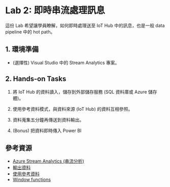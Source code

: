# Lab 2: 即時串流處理訊息

這份 Lab 希望讓學員瞭解，如何即時處理送至 IoT Hub 中的訊息，也是一般 data pipeline 中的 hot path。

## 1. 環境準備

* (選擇性) Visual Studio 中的 Stream Analytics 專案。

## 2. Hands-on Tasks

1. 將 IoT Hub 的資料讀入，儲存到外部儲存服務 (SQL 資料庫或 Azure 儲存體)。

2. 使用參考資料模式，與資料來源 (IoT Hub) 的資料互相參照。

3. 資料蒐集五分鐘再傳送到資料輸出。

4. (Bonus) 把資料即時傳入 Power BI

## 參考資源

* [Azure Stream Analytics (串流分析)](https://azure.microsoft.com/zh-tw/services/stream-analytics/)
* [輸出資料](https://docs.microsoft.com/zh-tw/azure/stream-analytics/stream-analytics-define-outputs)
* [使用參考資料](https://docs.microsoft.com/zh-tw/azure/stream-analytics/stream-analytics-use-reference-data)
* [Window functions](https://docs.microsoft.com/zh-tw/azure/stream-analytics/stream-analytics-window-functions)
